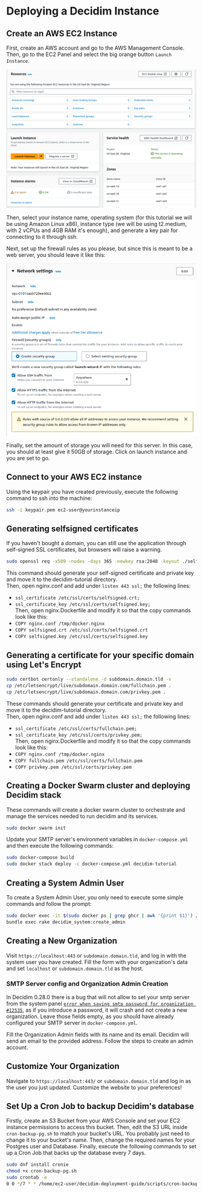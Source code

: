 # Deploying a Decidim Instance

## Create an AWS EC2 Instance
First, create an AWS account and go to the AWS Management Console. \
Then, go to the EC2 Panel and select the big orange button `Launch Instance`. 

![EC2 main page](./images/awsec2mainpage.png)

Then, select your instance name, operating system (for this tutorial we will be using Amazon Linux x86), instance type (we will be using t2.medium, with 2 vCPUs and 4GB RAM it's enough), and generate a key pair for connecting to it through ssh. 

Next, set up the firewall rules as you please, but since this is meant to be a web server, you should leave it like this:

![Firewall rules](./images/networkec2settings.png)

Finally, set the amount of storage you will need for this server. In this case, you should at least give it 50GB of storage. Click on launch instance and you are set to go.

## Connect to your AWS EC2 instance
Using the keypair you have created previously, execute the following command to ssh into the machine:
```bash
ssh -i keypair.pem ec2-user@yourinstanceip
```

## Generating selfsigned certificates
If you haven't bought a domain, you can still use the application through self-signed SSL certificates, but browsers will raise a warning.
```bash
sudo openssl req -x509 -nodes -days 365 -newkey rsa:2048 -keyout ./selfsigned.key -out ./selfsigned.crt
```
This command should generate your self-signed certificate and private key and move it to the decidim-tutorial directory. \
Then, open nginx.conf and add under `listen 443 ssl;` the following lines:
- `ssl_certificate /etc/ssl/certs/selfsigned.crt;`
- `ssl_certificate_key /etc/ssl/certs/selfsigned.key;` \
Then, open nginx.Dockerfile and modify it so that the copy commands look like this:
- `COPY nginx.conf /tmp/docker.nginx`
- `COPY selfsigned.crt /etc/ssl/certs/selfsigned.crt`
- `COPY selfsigned.key /etc/ssl/certs/selfsigned.key`

## Generating a certificate for your specific domain using Let's Encrypt
```bash
sudo certbot certonly --standalone -d subdomain.domain.tld -v
cp /etc/letsencrypt/live/subdomain.domain.com/fullchain.pem .
cp /etc/letsencrypt/live/subdomain.domain.com/privkey.pem .
```
These commands should generate your certificate and private key and move it to the decidim-tutorial directory. \
Then, open nginx.conf and add under `listen 443 ssl;` the following lines:
- `ssl_certificate /etc/ssl/certs/fullchain.pem;`
- `ssl_certificate_key /etc/ssl/certs/privkey.pem;` \
Then, open nginx.Dockerfile and modify it so that the copy commands look like this:
- `COPY nginx.conf /tmp/docker.nginx`
- `COPY fullchain.pem /etc/ssl/certs/fullchain.pem`
- `COPY privkey.pem /etc/ssl/certs/privkey.pem`

## Creating a Docker Swarm cluster and deploying Decidim stack
These commands will create a docker swarm cluster to orchestrate and manage the services needed to run decidim and its services.
```bash
sudo docker swarm init
```
Update your SMTP server's environment variables in `docker-compose.yml` and then execute the following commands:
```bash
sudo docker-compose build
sudo docker stack deploy -c docker-compose.yml decidim-tutorial
```

## Creating a System Admin User
To create a System Admin User, you only need to execute some simple commands and follow the prompt:
```bash
sudo docker exec -it $(sudo docker ps | grep ghcr | awk '{print $1}') /bin/bash
bundle exec rake decidim_system:create_admin
```

## Creating a New Organization

Visit `https://localhost:443` or `subdomain.domain.tld`, and log in with the system user you have created. Fill the form with your organization's data and set `localhost` or `subdomain.domain.tld` as the host.

### SMTP Server config and Organization Admin Creation

In Decidim 0.28.0 there is a bug that will not allow to set your smtp server from the system panel [`error when saving smtp password for organization #12535`](https://github.com/decidim/decidim/issues/12535), as if you introduce a password, it will crash and not create a new organization. Leave those fields empty, as you should have already configured your SMTP server in `docker-compose.yml`.

Fill the Organization Admin fields with its name and its email. Decidim will send an email to the provided address. Follow the steps to create an admin account.

## Customize Your Organization

Navigate to `https://localhost:443/` or `subdomain.domain.tld` and log in as the user you just updated.
Customize the website to your preferences!

## Set Up a Cron Job to backup Decidim's database
Firstly, create an S3 Bucket from your AWS Console and set your EC2 instance permissions to access this bucket.
Then, edit the S3 URL inside `cron-backup-pg.sh` to match your bucket's URL. You probably just need to change it to your bucket's name.
Then, change the required names for your Postgres user and Database.
Finally, execute the following commands to set up a Cron Job that backs up the database every 7 days.
```bash
sudo dnf install cronie
chmod +x cron-backup-pg.sh
sudo crontab -e
0 0 */7 * * /home/ec2-user/decidim-deployment-guide/scripts/cron-backup-pg.sh # Paste this inside the text editor and exit
```
